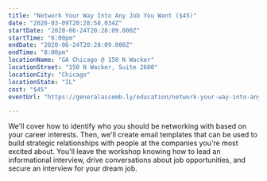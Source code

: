 ```yaml
---
title: "Network Your Way Into Any Job You Want ($45)"
date: "2020-03-09T20:28:58.034Z"
startDate: "2020-06-24T20:28:09.000Z"
startTime: "6:00pm"
endDate: "2020-06-24T20:28:09.000Z"
endTime: "8:00pm"
locationName: "GA Chicago @ 150 N Wacker"
locationStreet: "150 N Wacker, Suite 2600"
locationCity: "Chicago"
locationState: "IL"
cost: "$45"
eventUrl: "https://generalassemb.ly/education/network-your-way-into-any-job-you-want/chicago/105928"

---
```


We'll cover how to identify who you should be networking with based on your career interests. Then, we'll create email templates that can be used to build strategic relationships with people at the companies you're most excited about. You'll leave the workshop knowing how to lead an informational interview, drive conversations about job opportunities, and secure an interview for your dream job.

